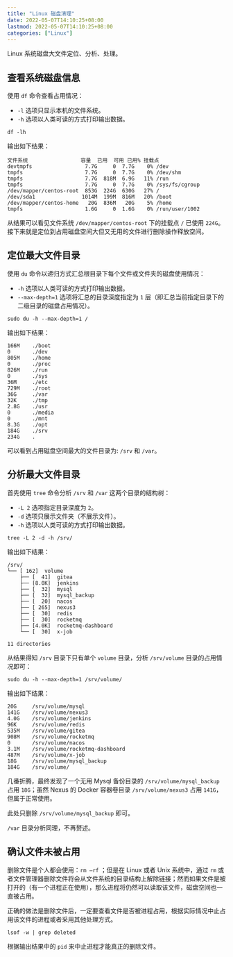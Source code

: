 ```yaml
---
title: "Linux 磁盘清理"
date: 2022-05-07T14:10:25+08:00
lastmod: 2022-05-07T14:10:25+08:00
categories: ["Linux"]
---
```


Linux 系统磁盘大文件定位、分析、处理。

<!--more-->

## 查看系统磁盘信息

使用 `df` 命令查看占用情况：

+ `-l` 选项只显示本机的文件系统。
+ `-h` 选项以人类可读的方式打印输出数据。

```
df -lh
```

输出如下结果：

```shell
文件系统                 容量  已用  可用 已用% 挂载点
devtmpfs                 7.7G     0  7.7G    0% /dev
tmpfs                    7.7G     0  7.7G    0% /dev/shm
tmpfs                    7.7G  818M  6.9G   11% /run
tmpfs                    7.7G     0  7.7G    0% /sys/fs/cgroup
/dev/mapper/centos-root  853G  224G  630G   27% /
/dev/sda1               1014M  199M  816M   20% /boot
/dev/mapper/centos-home   20G  836M   20G    5% /home
tmpfs                    1.6G     0  1.6G    0% /run/user/1002
```

从结果可以看见文件系统 `/dev/mapper/centos-root` 下的挂载点 `/` 已使用 `224G`。接下来就是定位到占用磁盘空间大但又无用的文件进行删除操作释放空间。

## 定位最大文件目录

使用 `du` 命令以递归方式汇总根目录下每个文件或文件夹的磁盘使用情况：

+ `-h` 选项以人类可读的方式打印输出数据。
+ `--max-depth=1` 选项将汇总的目录深度指定为 `1` 层（即汇总当前指定目录下的二级目录的磁盘占用情况）。

```shell
sudo du -h --max-depth=1 /
```

输出如下结果：

```shell
166M    ./boot
0       ./dev
805M    ./home
0       ./proc
826M    ./run
0       ./sys
36M     ./etc
729M    ./root
36G     ./var
32K     ./tmp
2.8G    ./usr
0       ./media
0       ./mnt
8.3G    ./opt
184G    ./srv
234G    .
```

可以看到占用磁盘空间最大的文件目录为: `/srv` 和 `/var`。

## 分析最大文件目录

首先使用 `tree` 命令分析 `/srv` 和 `/var` 这两个目录的结构树：
+ `-L 2` 选项指定目录深度为 `2`。
+ `-d` 选项只展示文件夹（不展示文件）。
+ `-h` 选项以人类可读的方式打印输出数据。 

```shell
tree -L 2 -d -h /srv/
```

输出如下结果：

```shell
/srv/
└── [ 162]  volume
    ├── [  41]  gitea
    ├── [8.0K]  jenkins
    ├── [  32]  mysql
    ├── [  32]  mysql_backup
    ├── [  20]  nacos
    ├── [ 265]  nexus3
    ├── [  30]  redis
    ├── [  30]  rocketmq
    ├── [4.0K]  rocketmq-dashboard
    └── [  30]  x-job

11 directories
```

从结果得知 `/srv` 目录下只有单个 `volume` 目录，分析 `/srv/volume` 目录的占用情况即可：

```shell
sudo du -h --max-depth=1 /srv/volume/
```

输出如下结果：

```shell
20G     /srv/volume/mysql
141G    /srv/volume/nexus3
4.0G    /srv/volume/jenkins
96K     /srv/volume/redis
535M    /srv/volume/gitea
908M    /srv/volume/rocketmq
0       /srv/volume/nacos
3.1M    /srv/volume/rocketmq-dashboard
487M    /srv/volume/x-job
18G     /srv/volume/mysql_backup
184G    /srv/volume/
```

几番折腾，最终发现了一个无用 Mysql 备份目录的 `/srv/volume/mysql_backup` 占用 `18G`；虽然 Nexus 的 Docker 容器卷目录 `/srv/volume/nexus3` 占用 `141G`，但属于正常使用。

此处只删除 `/srv/volume/mysql_backup` 即可。

`/var` 目录分析同理，不再赘述。

## 确认文件未被占用

删除文件是个人都会使用：`rm –rf` ；但是在 Linux 或者 Unix 系统中，通过 `rm` 或者文件管理器删除文件将会从文件系统的目录结构上解除链接；然而如果文件是被打开的（有一个进程正在使用），那么进程将仍然可以读取该文件，磁盘空间也一直被占用。

正确的做法是删除文件后，一定要查看文件是否被进程占用，根据实际情况中止占用该文件的进程或者采用其他处理方式。

```shell
lsof -w | grep deleted
```

根据输出结果中的 `pid` 来中止进程才能真正的删除文件。